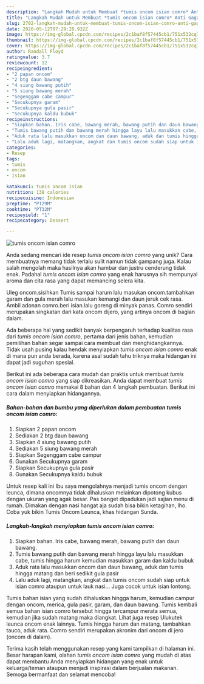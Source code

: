 ```yaml
---
description: "Langkah Mudah untuk Membuat *tumis oncom isian comro* Anti Gagal"
title: "Langkah Mudah untuk Membuat *tumis oncom isian comro* Anti Gagal"
slug: 2702-langkah-mudah-untuk-membuat-tumis-oncom-isian-comro-anti-gagal
date: 2020-05-12T07:29:28.932Z
image: https://img-global.cpcdn.com/recipes/2c1baf8f57445cb1/751x532cq70/tumis-oncom-isian-comro-foto-resep-utama.jpg
thumbnail: https://img-global.cpcdn.com/recipes/2c1baf8f57445cb1/751x532cq70/tumis-oncom-isian-comro-foto-resep-utama.jpg
cover: https://img-global.cpcdn.com/recipes/2c1baf8f57445cb1/751x532cq70/tumis-oncom-isian-comro-foto-resep-utama.jpg
author: Randall Floyd
ratingvalue: 3.7
reviewcount: 12
recipeingredient:
- "2 papan oncom"
- "2 btg daun bawang"
- "4 siung bawang putih"
- "5 siung bawang merah"
- "Segenggam cabe campur"
- "Secukupnya garam"
- "Secukupnya gula pasir"
- "Secukupnya kaldu bubuk"
recipeinstructions:
- "Siapkan bahan. Iris cabe, bawang merah, bawang putih dan daun bawang."
- "Tumis bawang putih dan bawang merah hingga layu lalu masukkan cabe, tumis hingga harum kemudian masukkan garam dan kaldu bubuk"
- "Aduk rata lalu masukkan oncom dan daun bawang, aduk dan tumis hingga matang dan beri sedikit gula pasir"
- "Lalu aduk lagi, matangkan, angkat dan tumis oncom sudah siap untuk isian comro ataupun untuk lauk nasi... Juga cocok untuk isian lontong."
categories:
- Resep
tags:
- tumis
- oncom
- isian

katakunci: tumis oncom isian 
nutrition: 138 calories
recipecuisine: Indonesian
preptime: "PT29M"
cooktime: "PT32M"
recipeyield: "1"
recipecategory: Dessert

---
```



![*tumis oncom isian comro*](https://img-global.cpcdn.com/recipes/2c1baf8f57445cb1/751x532cq70/tumis-oncom-isian-comro-foto-resep-utama.jpg)

Anda sedang mencari ide resep *tumis oncom isian comro* yang unik? Cara membuatnya memang tidak terlalu sulit namun tidak gampang juga. Kalau salah mengolah maka hasilnya akan hambar dan justru cenderung tidak enak. Padahal *tumis oncom isian comro* yang enak harusnya sih mempunyai aroma dan cita rasa yang dapat memancing selera kita.

Uleg oncom.sisihkan Tumis sampai harum lalu masukan oncom.tambahkan garam dan gula merah lalu masukan kemangi dan daun jeruk cek rasa. Ambil adonan comro.beri isian.lalu goreng di minyak panas. Comro sendiri merupakan singkatan dari kata oncom dijero, yang artinya oncom di bagian dalam.

Ada beberapa hal yang sedikit banyak berpengaruh terhadap kualitas rasa dari *tumis oncom isian comro*, pertama dari jenis bahan, kemudian pemilihan bahan segar sampai cara membuat dan menghidangkannya. Tidak usah pusing kalau hendak menyiapkan *tumis oncom isian comro* enak di mana pun anda berada, karena asal sudah tahu triknya maka hidangan ini dapat jadi suguhan spesial.


Berikut ini ada beberapa cara mudah dan praktis untuk membuat *tumis oncom isian comro* yang siap dikreasikan. Anda dapat membuat *tumis oncom isian comro* memakai 8 bahan dan 4 langkah pembuatan. Berikut ini cara dalam menyiapkan hidangannya.

<!--inarticleads1-->

##### Bahan-bahan dan bumbu yang diperlukan dalam pembuatan *tumis oncom isian comro*:

1. Siapkan 2 papan oncom
1. Sediakan 2 btg daun bawang
1. Siapkan 4 siung bawang putih
1. Sediakan 5 siung bawang merah
1. Siapkan Segenggam cabe campur
1. Gunakan Secukupnya garam
1. Siapkan Secukupnya gula pasir
1. Gunakan Secukupnya kaldu bubuk


Untuk resep kali ini Ibu saya mengolahnya menjadi tumis oncom dengan leunca, dimana oncomnya tidak dihaluskan melainkan dipotong kubus dengan ukuran yang agak besar. Pas banget dipadukan jadi sajian menu di rumah. Dimakan dengan nasi hangat aja sudah bisa bikin ketagihan, lho. Coba yuk bikin Tumis Oncom Leunca, khas hidangan Sunda. 

<!--inarticleads2-->

##### Langkah-langkah menyiapkan *tumis oncom isian comro*:

1. Siapkan bahan. Iris cabe, bawang merah, bawang putih dan daun bawang.
1. Tumis bawang putih dan bawang merah hingga layu lalu masukkan cabe, tumis hingga harum kemudian masukkan garam dan kaldu bubuk
1. Aduk rata lalu masukkan oncom dan daun bawang, aduk dan tumis hingga matang dan beri sedikit gula pasir
1. Lalu aduk lagi, matangkan, angkat dan tumis oncom sudah siap untuk isian comro ataupun untuk lauk nasi... Juga cocok untuk isian lontong.


Tumis bahan isian yang sudah dihaluskan hingga harum, kemudian campur dengan oncom, merica, gula pasir, garam, dan daun bawang. Tumis kembali semua bahan isian comro tersebut hingga tercampur merata semua, kemudian jika sudah matang maka diangkat. Lihat juga resep Ulukutek leunca oncom enak lainnya. Tumis hingga harum dan matang, tambahkan tauco, aduk rata. Comro sendiri merupakan akronim dari oncom di jero (oncom di dalam). 

Terima kasih telah menggunakan resep yang kami tampilkan di halaman ini. Besar harapan kami, olahan *tumis oncom isian comro* yang mudah di atas dapat membantu Anda menyiapkan hidangan yang enak untuk keluarga/teman ataupun menjadi inspirasi dalam berjualan makanan. Semoga bermanfaat dan selamat mencoba!
